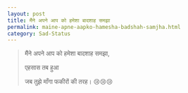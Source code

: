 ```yaml
---
layout: post
title: मैंने अपने आप को हमेशा बादशाह समझा
permalink: maine-apne-aapko-hamesha-badshah-samjha.html
category: Sad-Status
---
```

> मैंने अपने आप को हमेशा बादशाह समझा,
> 
> एहसास तब हुआ 
> 
> जब तुझे माँगा फकीरों की तरह। 😢😢😢
